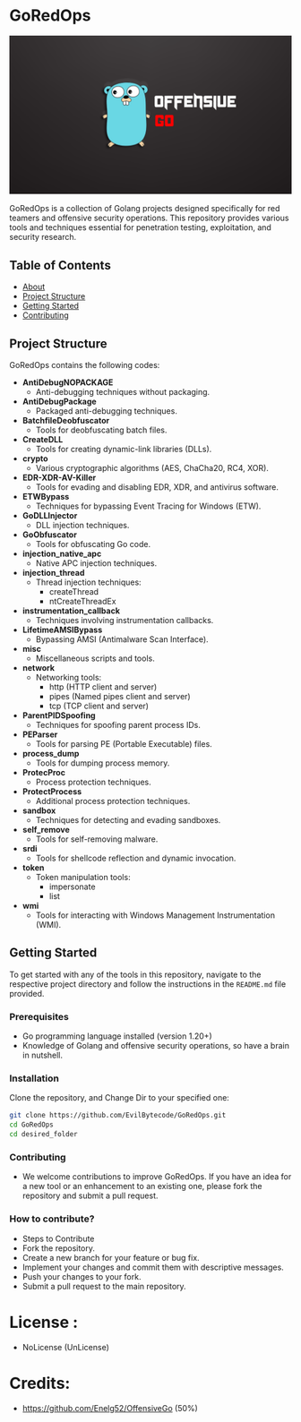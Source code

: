 # GoRedOps

![GoRedOps Logo](GoRedOps.png)

GoRedOps is a collection of Golang projects designed specifically for red teamers and offensive security operations. This repository provides various tools and techniques essential for penetration testing, exploitation, and security research.

## Table of Contents

- [About](#about)
- [Project Structure](#project-structure)
- [Getting Started](#getting-started)
- [Contributing](#contributing)

## Project Structure

GoRedOps contains the following codes:

- **AntiDebugNOPACKAGE**
  - Anti-debugging techniques without packaging.
- **AntiDebugPackage**
  - Packaged anti-debugging techniques.
- **BatchfileDeobfuscator**
  - Tools for deobfuscating batch files.
- **CreateDLL**
  - Tools for creating dynamic-link libraries (DLLs).
- **crypto**
  - Various cryptographic algorithms (AES, ChaCha20, RC4, XOR).
- **EDR-XDR-AV-Killer**
  - Tools for evading and disabling EDR, XDR, and antivirus software.
- **ETWBypass**
  - Techniques for bypassing Event Tracing for Windows (ETW).
- **GoDLLInjector**
  - DLL injection techniques.
- **GoObfuscator**
  - Tools for obfuscating Go code.
- **injection_native_apc**
  - Native APC injection techniques.
- **injection_thread**
  - Thread injection techniques:
    - createThread
    - ntCreateThreadEx
- **instrumentation_callback**
  - Techniques involving instrumentation callbacks.
- **LifetimeAMSIBypass**
  - Bypassing AMSI (Antimalware Scan Interface).
- **misc**
  - Miscellaneous scripts and tools.
- **network**
  - Networking tools:
    - http (HTTP client and server)
    - pipes (Named pipes client and server)
    - tcp (TCP client and server)
- **ParentPIDSpoofing**
  - Techniques for spoofing parent process IDs.
- **PEParser**
  - Tools for parsing PE (Portable Executable) files.
- **process_dump**
  - Tools for dumping process memory.
- **ProtecProc**
  - Process protection techniques.
- **ProtectProcess**
  - Additional process protection techniques.
- **sandbox**
  - Techniques for detecting and evading sandboxes.
- **self_remove**
  - Tools for self-removing malware.
- **srdi**
  - Tools for shellcode reflection and dynamic invocation.
- **token**
  - Token manipulation tools:
    - impersonate
    - list
- **wmi**
  - Tools for interacting with Windows Management Instrumentation (WMI).

## Getting Started

To get started with any of the tools in this repository, navigate to the respective project directory and follow the instructions in the `README.md` file provided.

### Prerequisites

- Go programming language installed (version 1.20+)
- Knowledge of Golang and offensive security operations, so have a brain in nutshell.

### Installation

Clone the repository, and Change Dir to your specified one:

```bash
git clone https://github.com/EvilBytecode/GoRedOps.git
cd GoRedOps
cd desired_folder
```


### Contributing
- We welcome contributions to improve GoRedOps. If you have an idea for a new tool or an enhancement to an existing one, please fork the repository and submit a pull request.
### How to contribute?
- Steps to Contribute
- Fork the repository.
- Create a new branch for your feature or bug fix.
- Implement your changes and commit them with descriptive messages.
- Push your changes to your fork.
- Submit a pull request to the main repository.

# License : 
- NoLicense (UnLicense)

# Credits:
- https://github.com/Enelg52/OffensiveGo (50%)
